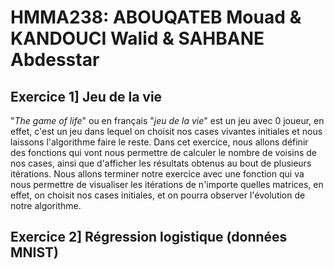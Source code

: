 # HMMA238: ABOUQATEB Mouad & KANDOUCI Walid & SAHBANE Abdesstar

## Exercice 1] Jeu de la vie
"_The game of life_" ou en français "_jeu de la vie_" est un jeu avec 0 joueur, en effet, c'est un jeu dans lequel on choisit nos cases vivantes initiales et nous laissons l'algorithme faire le reste.
Dans cet exercice, nous allons définir des fonctions qui vont nous permettre de calculer le nombre de voisins de nos cases, ainsi que d'afficher les résultats obtenus au bout de plusieurs itérations.
Nous allons terminer notre exercice avec une fonction qui va nous permettre de visualiser les itérations de n'importe quelles matrices, en effet, on choisit nos cases initiales, et on pourra observer l'évolution de notre algorithme.

## Exercice 2] Régression logistique (données MNIST)
